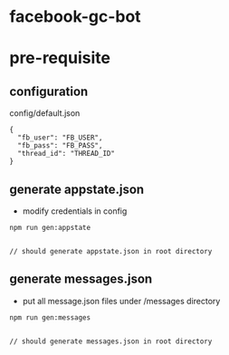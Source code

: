 # facebook-gc-bot

# pre-requisite

## configuration
config/default.json
```
{
  "fb_user": "FB_USER",
  "fb_pass": "FB_PASS",
  "thread_id": "THREAD_ID"
}
```


## generate appstate.json

* modify credentials in config

```
npm run gen:appstate


// should generate appstate.json in root directory
```



## generate messages.json

* put all message.json files under /messages directory

```
npm run gen:messages


// should generate messages.json in root directory
```
